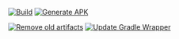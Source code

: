 [![Build](https://github.com/SLIIT-HCI/SMTEC/actions/workflows/build.yml/badge.svg)](https://github.com/SLIIT-HCI/SMTEC/actions/workflows/build.yml)                            [![Generate APK](https://github.com/SLIIT-HCI/SMTEC/actions/workflows/build_release.yml/badge.svg)](https://github.com/SLIIT-HCI/SMTEC/actions/workflows/build_release.yml)
 
[![Remove old artifacts](https://github.com/SLIIT-HCI/SMTEC/actions/workflows/remove-old-artifacts.yml/badge.svg)](https://github.com/SLIIT-HCI/SMTEC/actions/workflows/remove-old-artifacts.yml) [![Update Gradle Wrapper](https://github.com/SLIIT-HCI/SMTEC/actions/workflows/update-gradle-wrapper.yml/badge.svg)](https://github.com/SLIIT-HCI/SMTEC/actions/workflows/update-gradle-wrapper.yml)
